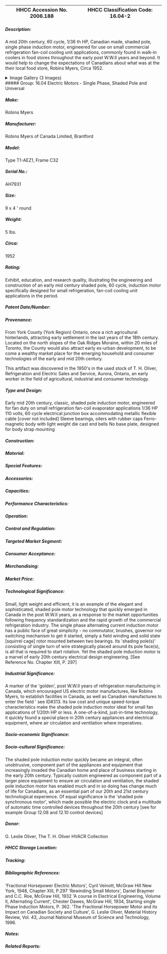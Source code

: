 | **HHCC Accession No. 2006.188** |**HHCC Classification Code:  16.04-2**|
| ----------- | ----------- |
##### Description:
A mid 20th century, 60 cycle, 1/36 th HP, Canadian made, shaded pole, single phase induction motor, engineered for use on small commercial refrigeration fan-coil cooling unit applications, commonly found in walk-in coolers in food stores throughout the early post W.W.II years and beyond. It would help to change the expectations of Canadians about what was at the their local food store, Robins Myers, Circa 1952.


<details>
	<summary>Image Gallery (3 Images)</summary>
<div class="gallery gallery-wrapper--full" contenteditable="false" data-is-empty="false" data-translation="Add images" data-columns="6">
<figure class="gallery__item"><a href="#DOMAIN_NAME#gallery/16.04-2.jpg" data-size="2042x932"><img src="#DOMAIN_NAME#gallery/16.04-2-thumbnail.jpg" alt=""></a></figure>
<figure class="gallery__item"><a href="#DOMAIN_NAME#gallery/16.04-2a.jpg" data-size="1697x1263"><img src="#DOMAIN_NAME#gallery/16.04-2a-thumbnail.jpg" alt=""></a></figure>
<figure class="gallery__item"><a href="#DOMAIN_NAME#gallery/16.04-2b.jpg" data-size="1971x1445"><img src="#DOMAIN_NAME#gallery/16.04-2b-thumbnail.jpg" alt=""></a></figure>
</div>
</details>
##### Group:
16.04 Electric Motors - Single Phase, Shaded Pole and Universal

##### Make:
Robins Myers

##### Manufacturer:
Robins Myers of Canada Limited, Brantford

##### Model:
Type T1-AEZ1, Frame C32

##### Serial No.:
AH7931

##### Size:
9 x 4 ' round

##### Weight:
5 lbs.

##### Circa:
1952

##### Rating:
Exhibit, education, and research quality, illustrating the engineering and construction of an early mid century shaded pole, 60 cycle, induction motor specifically designed for small refrigeration, fan-coil cooling unit applications in the period.

##### Patent Date/Number:


##### Provenance:
From York County (York Region) Ontario, once a rich agricultural hinterlands, attracting early settlement in the last years of the 18th century. Located on the north slopes of the Oak Ridges Moraine, within 20 miles of Toronto, the County would also attract early ex-urban development, to be come a wealthy market place for the emerging household and consumer technologies of the early and mid 20th century. 

This artifact was discovered in the 1950's in the used stock of T. H. Oliver, Refrigeration and Electric Sales and Service, Aurora, Ontario, an early worker in the field of agricultural, industrial and consumer technology.

##### Type and Design:
Early mid 20th century, classic, shaded pole induction motor, engineered for fan duty on small refrigeration fan-coil evaporator applications 
1/36 HP
110 volts, 60 cycle
electrical junction box accommodating metallic flexible cable [cover not included] 
Sleeve bearings, oilers with rubber caps 
Ferro-magnetic body with light weight die cast end bells
No base plate, designed for body strap mounting

##### Construction:


##### Material:


##### Special Features:


##### Accessories:


##### Capacities:


##### Performance Characteristics:


##### Operation:


##### Control and Regulation:


##### Targeted Market Segment:


##### Consumer Acceptance:


##### Merchandising:


##### Market Price:


##### Technological Significance:
Small, light weight and efficient, it is an example of the elegant and sophisticated, shaded pole motor technology that quickly emerged in Canada in the post W.W.II years, as a response to the market opportunities following frequency standardization and the rapid growth of the commercial refrigeration industry. 
The single phase alternating current induction motor has a public face of great simplicity - no commutator, brushes, governor nor switching mechanism to get it started, simply a field winding and solid state [squirrel cage] rotor mounted between two bearings. Its 'shading pole(s)' consisting of single turn of wire strategically placed around its pole face(s), is all that is required to start rotation. Yet the shaded pole induction motor is a marvel of early 20th century electrical design engineering. [See Reference No. Chapter XIII, P. 297]

##### Industrial Significance:
A marker of the 'golden', post W.W.II years  of refrigeration manufacturing in Canada, which encouraged US electric motor manufactures, like Robins Myers, to establish facilities in Canada, as well as Canadian manufactures to enter the field ' see ID#313.
Its low cost and unique speed-torque characteristics make the shaded pole induction motor ideal for small fan applications of 1/20th HP or less. A one-of-a-kind, just-in-time technology, it quickly found a special place in 20th century appliances and electrical equipment, where air circulation and ventilation where imperatives.

##### Socio-economic Significance:


##### Socio-cultural Significance:
The shaded pole induction motor quickly became an integral, often unobtrusive, component part of the appliances and equipment that increasingly invaded the Canadian home and place of business starting in the early 20th century. Typically custom engineered as component part of a larger piece equipment to ensure air circulation and ventilation, the shaded pole induction motor has enabled much and in so doing has change much of life for Canadians, as an essential part of our 20th and 21st century technological experience.
Of equal significance is the 'shaded pole synchronous motor', which made possible the electric clock and a multitude of automatic time controlled devices throughout the 20th century [see for example Group 12.08 and 12.10 control devices]

##### Donor:
G. Leslie Oliver, The T. H. Oliver HVACR Collection

##### HHCC Storage Location:


##### Tracking:


##### Bibliographic References:
'Fractional Horsepower Electric Motors', Cyril Veinott, McGraw Hill New York, 1948, Chapter XIII, P.297
'Rewinding Small Motors', Daniel Braymer and C.C. Roe, McGraw Hill, 1932
 'A course in Electrical Engineering, Volume II, Alternating Current', Chester Dawes, McGraw Hill, 1934, Starting single Phase Induction Motors, P. 362.
'The Fractional Horsepower Motor and its Impact on Canadian Society and Culture', G. Leslie Oliver, Material History Review, Vol. 43, Journal National Museum of Science and Technology, 1996.

##### Notes:


##### Related Reports:

